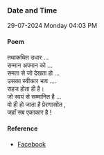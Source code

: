 ### Date and Time

29-07-2024 Monday 04:03 PM

#### Poem

तथाकथित उधार …  <br />
सम्मान अपमान को …  <br />
समता से जो देखता हो …  <br />
उसका स्वीकार भाव ….  <br />
सहज होता ही है।  <br />
जो स्वयं से सम्मानित है …  <br />
वो ही हो जाता है प्रेरणास्रोत ,  <br />
जहाँ सब एकाकार है !

#### Reference

* [Facebook](https://www.facebook.com/teertha.yoga1/videos/833909998882048/?mibextid=FQVVTg)
